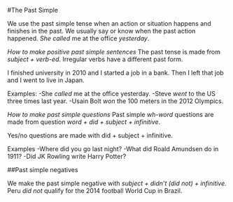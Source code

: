 #The Past Simple

We use the past simple tense when an action or situation happens and finishes in the past. We usually say or know when the past action happened.
*She called* me at the office *yesterday*.

*How to make positive past simple sentences*
The past tense is made from *subject + verb-ed*. Irregular verbs have a different past form.

I finished university in 2010 and I started a job in a bank. Then I left that job and I went to live in Japan.

Examples:
-She *called* me at the office yesterday.
-Steve *went* to the US three times last year.
-Usain Bolt *won* the 100 meters in the 2012 Olympics.

*How to make past simple questions*
Past simple *wh-word* questions are made from question *word + did + subject + infinitive*.

Yes/no questions are made with did + subject + infinitive.

Examples
-Where did you go last night?
-What did Roald Amundsen do in 1911?
-Did JK Rowling write Harry Potter?


##Past simple negatives

We make the past simple negative with *subject + didn’t (did not) + infinitive.*
Peru *did not* qualify for the 2014 football World Cup in Brazil.